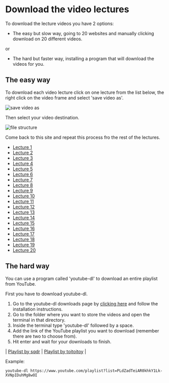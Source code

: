 # Download the video lectures

To download the lecture videos you have 2 options:

* The easy but slow way, going to 20 websites and manually clicking download on 20 different videos.

or

* The hard but faster way, installing a program that will download the videos for you.

## The easy way

To download each video lecture click on one lecture from the list below, the right click on the video frame and select 'save video as'.

![save video as](https://i.imgur.com/MC6k3kx.png)

Then select your video destination.

![file structure](https://i.imgur.com/08RdqKs.png)

Come back to this site and repeat this process fro the rest of the lectures.


* [Lecture 1](http://pd-la.info/media/MUS171/Miller_MUS171_Lecture01_v2.mp4)
* [Lecture 2](http://pd-la.info/media/MUS171/Miller_MUS171_Lecture02_v2.mp4)
* [Lecture 3](http://pd-la.info/media/MUS171/Miller_MUS171_Lecture03_v2.mp4)
* [Lecture 4](http://pd-la.info/media/MUS171/Miller_MUS171_Lecture04_v2.mp4)
* [Lecture 5](http://pd-la.info/media/MUS171/Miller_MUS171_Lecture05_v2.mp4)
* [Lecture 6](http://pd-la.info/media/MUS171/Miller_MUS171_Lecture06_v2.mp4)
* [Lecture 7](http://pd-la.info/media/MUS171/Miller_MUS171_Lecture07_v2.mp4)
* [Lecture 8](http://pd-la.info/media/MUS171/Miller_MUS171_Lecture08_v2.mp4)
* [Lecture 9](http://pd-la.info/media/MUS171/Miller_MUS171_Lecture09_v2.mp4)
* [Lecture 10](http://pd-la.info/media/MUS171/Miller_MUS171_Lecture10_v2.mp4)
* [Lecture 11](http://pd-la.info/media/MUS171/Miller_MUS171_Lecture11_v2.mp4)
* [Lecture 12](http://pd-la.info/media/MUS171/Miller_MUS171_Lecture12_v2.mp4)
* [Lecture 13](http://pd-la.info/media/MUS171/Miller_MUS171_Lecture13_v2.mp4)
* [Lecture 14](http://pd-la.info/media/MUS171/Miller_MUS171_Lecture14_v2.mp4)
* [Lecture 15](http://pd-la.info/media/MUS171/Miller_MUS171_Lecture15_v2.mp4)
* [Lecture 16](http://pd-la.info/media/MUS171/Miller_MUS171_Lecture16_v2.mp4)
* [Lecture 17](http://pd-la.info/media/MUS171/Miller_MUS171_Lecture17_v2.mp4)
* [Lecture 18](http://pd-la.info/media/MUS171/Miller_MUS171_Lecture18_v2.mp4)
* [Lecture 19](http://pd-la.info/media/MUS171/Miller_MUS171_Lecture19_v2.mp4)
* [Lecture 20](http://pd-la.info/media/MUS171/Miller_MUS171_Lecture20_v2.mp4)

## The hard way

You can use a program called 'youtube-dl' to download an entire playlist from YouTube.

First you have to download youtube-dl.

1. Go to the youtube-dl downloads page by [clicking here](https://rg3.github.io/youtube-dl/download.html) and follow the installation instructions.
1. Go to the folder where you want to store the videos and open the terminal in that directory.
1. Inside the terminal type 'youtube-dl' followed by a space.
1. Add the link of the YouTube playlist you want to download (remember there are two to choose from).
1. Hit enter and wait for your downloads to finish.


| [Playlist by sqdr][pl1] | [Playlist by toitoitoy][pl2] |

[pl1]: https://www.youtube.com/playlist?list=PLdZadTeiAR0khkY1Lk-XVNpIDuhMg8wOI
[pl2]: https://www.youtube.com/playlist?list=PLRjUk6Y71rvRQa95tqspy5fdI23ReD1Cv

Example:

	youtube-dl https://www.youtube.com/playlist?list=PLdZadTeiAR0khkY1Lk-XVNpIDuhMg8wOI